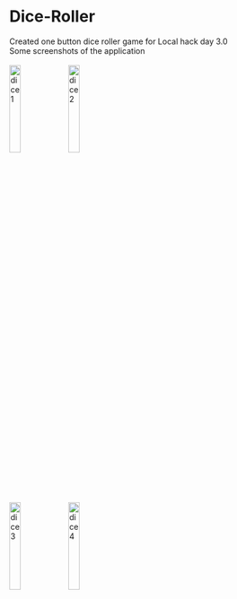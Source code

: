 # Dice-Roller
Created one button dice roller game for Local hack day 3.0 <br>
Some screenshots of the application <br> <br>
<img src="https://user-images.githubusercontent.com/74039736/149008050-fc71e1c3-9c71-492c-aa4f-7c10effed354.jpeg" width="20%" alt="dice1">
<img src="https://user-images.githubusercontent.com/74039736/149008058-8395dd2c-cba0-484b-8ff5-11eae18bc2bc.jpeg" width="20%" alt="dice2"><br>
<img src="https://user-images.githubusercontent.com/74039736/149008066-3892ea3f-2586-4848-86a7-b71b7a72919e.jpeg" width="20%" alt="dice3"> 
<img src="https://user-images.githubusercontent.com/74039736/149008072-7c4af5cb-0150-4c90-9a19-5654fd093295.jpeg" width="20%" alt="dice4">
